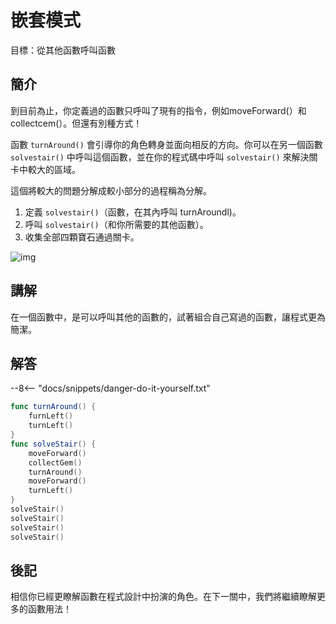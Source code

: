 # 嵌套模式

目標：從其他函數呼叫函數

## 簡介

到目前為止，你定義過的函數只呼叫了現有的指令，例如moveForward(）和collectcem(）。但還有別種方式！

函數 `turnAround()` 會引導你的角色轉身並面向相反的方向。你可以在另一個函數 `solvestair()` 中呼叫這個函數，並在你的程式碼中呼叫 `solvestair()` 來解決關卡中較大的區域。

這個將較大的問題分解成較小部分的過程稱為分解。

1. 定義 `solvestair()`（函數，在其內呼叫 turnAroundl)。
2. 呼叫 `solvestair()`（和你所需要的其他函數）。
3. 收集全部四顆寶石通過關卡。

![img](https://imagedelivery.net/cdkaXPuFls5qlrh3GM4hfA/004ba2c0-61a2-4839-0652-6b971fb92900/public)

## 講解

在一個函數中，是可以呼叫其他的函數的，試著組合自己寫過的函數，讓程式更為簡潔。

## 解答

--8<-- "docs/snippets/danger-do-it-yourself.txt"

```swift linenums="1"
func turnAround() {
    furnLeft()
    turnLeft()
}
func solveStair() {
    moveForward()
    collectGem()
    turnAround()
    moveForward()
    turnLeft()
}
solveStair()
solveStair()
solveStair()
solveStair()
```

## 後記

相信你已經更瞭解函數在程式設計中扮演的角色。在下一關中，我們將繼續瞭解更多的函數用法！
